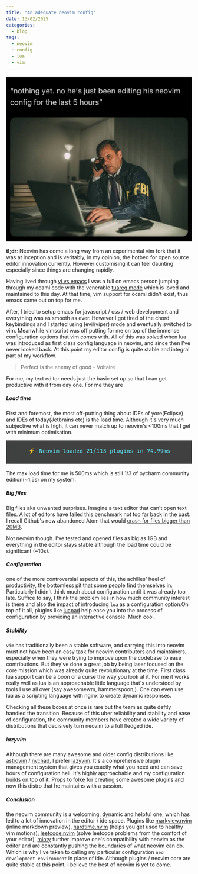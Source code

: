```yaml
---
title: "An adequate neovim config"
date: 13/02/2025
categories:
  - blog
tags:
  - neovim
  - config
  - lua
  - vim
---
```


![neovim perennial](/assets/images/nvim_perennial.jpeg)

**tl;dr**: Neovim has come a long way from an experimental vim fork that it was at inception and is veritably, in my opinion, the hotbed for open source editor innovation currently. However customising it can feel daunting especially since things are changing rapidly.

Having lived through [vi vs emacs](https://en.wikipedia.org/wiki/Editor_war) I was a full on emacs person jumping through my ocaml code with the venerable [tuareg mode](https://github.com/ocaml/tuareg) which is loved and maintained to this day. At that time, vim support for ocaml didn't exist, thus emacs came out on top for me.

After, I tried to setup emacs for javascript / css / web development and everything was as smooth as ever. However I got tired of the chord keybindings and I started using (evil/viper) mode and eventually switched to vim. Meanwhile vimscript was off putting for me on top of the immense configuration options that vim comes with. All of this was solved when lua was introduced as first class config language in neovim, and since then I've never looked back. At this point my editor config is quite stable and integral part of my workflow.

> Perfect is the enemy of good - Voltaire

For me, my text editor needs just the basic set up so that I can get productive with it from day one. For me they are

##### Load time

First and foremost, the most off-putting thing about IDEs of yore(Eclipse) and IDEs of today(Jetbrains etc) is the load time. Although it's very much subjective what is high, it can never match up to neovim's <100ms that I get with minimum optimisation.

![load time](/assets/images/nvim_load_time.png)

The max load time for me is 500ms which is still 1/3 of pycharm community edition(~1.5s) on my system.

##### Big files

Big files aka unwanted surprises. Imagine a text editor that can't open text files. A lot of editors have failed this benchmark not too far back in the past. I recall Github's now abandoned Atom that would [crash for files bigger than 20MB](https://github.com/atom/atom/issues/12049).

Not neovim though. I've tested and opened files as big as 1GB and everything in the editor stays stable although the load time could be significant (~10s).

##### Configuration

one of the more controversial aspects of this, the achilles' heel of productivity, the bottomless pit that some people find themselves in. Particularly I didn't think much about configuration until it was already too late. Suffice to say, I think the problem lies in how much community interest is there and also the impact of introducing `lua` as a configuration option.On top of it all, plugins like [luapad](https://github.com/rafcamlet/nvim-luapad) help ease you into the process of configuration by providing an interactive console. Much cool.

##### Stability

`vim` has traditionally been a stable software, and carrying this into neovim must not have been an easy task for neovim contributors and maintainers, especially when they were trying to improve upon the codebase to ease contributions. But they've done a great job by being laser focused on the core mission which was already quite revolutionary at the time. First class lua support can be a boon or a curse the way you look at it. For me it works really well as lua is an approachable little language that's understood by tools I use all over (say awesomewm, hammerspoon,). One can even use lua as a scripting language with nginx to create dynamic responses.

Checking all these boxes at once is rare but the team as quite deftly handled the transition. Because of this uber reliability and stability and ease of configuration, the community members have created a wide variety of distributions that decisively turn neovim to a full fledged ide.

##### lazyvim

Although there are many awesome and older config distributions like [astrovim](https://github.com/astro/astrovim) / [nvchad](https://github.com/nvchad/nvchad), I prefer [lazyvim](https://lazyvim.org). It's a comprehensive plugin management system that gives you exactly what you need and can save hours of configuration hell. It's highly approachable and my configuration builds on top of it. Props to [folke](https://github.com/folke) for creating some awesome plugins and now this distro that he maintains with a passion.

##### Conclusion

the neovim community is a welcoming, dynamic and helpful one, which has led to a lot of innovation in the editor / ide space. Plugins like [markview.nvim](https://github.com/oxy2dev/markview.nvim) (inline markdown preview), [hardtime.nvim](https://github.com/m4xshen/hardtime.nvim) (helps you get used to healthy vim motions), [leetcode.nvim](https://kawre/leetcode.nvim) (solve leetcode problems from the comfort of your editor), [minty](https://github.com/nvchad/minty) further improve one's compatibility with neovim as the editor and are constantly pushing the boundaries of what neovim can do. Which is why I've taken to calling my particular configuration `neo development environment` in place of ide. Although plugins / neovim core are quite stable at this point, I believe the best of neovim is yet to come.
